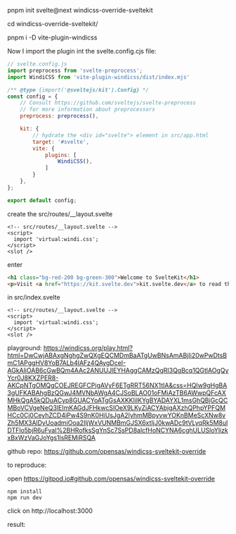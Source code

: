 pnpm init svelte@next windicss-override-sveltekit

cd windicss-override-sveltekit/

pnpm i -D vite-plugin-windicss

Now I import the plugin int the svelte.config.cjs file:

```javascript
// svelte.config.js
import preprocess from 'svelte-preprocess';
import WindiCSS from 'vite-plugin-windicss/dist/index.mjs'

/** @type {import('@sveltejs/kit').Config} */
const config = {
    // Consult https://github.com/sveltejs/svelte-preprocess
    // for more information about preprocessors
    preprocess: preprocess(),

    kit: {
        // hydrate the <div id="svelte"> element in src/app.html
        target: '#svelte',
        vite: {
            plugins: [
                WindiCSS(),
            ]
        }       
    },  
};

export default config;
```

create the src/routes/__layout.svelte

```
<!-- src/routes/__layout.svelte -->
<script>
  import 'virtual:windi.css';
</script>
<slot />
```

enter 

```html
<h1 class="bg-red-200 bg-green-300">Welcome to SvelteKit</h1>
<p>Visit <a href="https://kit.svelte.dev">kit.svelte.dev</a> to read the documentation</p>
```

in src/index.svelte

```svelte
<!-- src/routes/__layout.svelte -->
<script>
  import 'virtual:windi.css';
</script>
<slot />
```

playground: https://windicss.org/play.html?html=DwCwjABAxgNghgZwQXgEQCMDmBaATgUwBNsAmABjIi20wPwDtsBmC1APggHV8YoB7ALb4IAFz4QAygDceI-AGkAliOAB6cGwBQm4AAc2ANUUJlEYHAggCAMzQgRI3QgBcq1QGtlAOgQyYcr0J8KXZPER8-AKCpNTgOMQgCOEJREGFCPigAVyF6ETgRRT56NX1tIA&css=HQIw9gHgBA3gUFKABAhgBzQGwJ4MVNbAWgA4CJSoBLAO01oFMiAzTB6AWwpQFcAXMHkQgA5kQDuACyp8GUACYoATgGsAXKKIilKYgBYADAYXL1msGhQBjGcQCMBoVCVgeNeQ3lEImKAGdJFHkwcSIOeX9LKyZiACYAbjgAXzhQPhpYPFQMHCc0Cj0CeyhZCD4iPw4S9nK0HiUsJgA2IyhmMBpyvwYOKnBMeScXNw8vZh5MX3AlDyUoadmiOoa2IljWxVUNMBmGJSX6xtIjJ0kwADc9tVLyqRk5M8ulDTFlo5bjR6uFvaI%2BHRofksSgYnSc7SsPD8alcfHoNCYNA6cghULUSloYlizkxBxWzVaGJoYgs1lsREMiRSQA


github repo: https://github.com/opensas/windicss-sveltekit-override

to reproduce:

open https://gitpod.io#github.com/opensas/windicss-sveltekit-override

```shell
npm install
npm run dev
```
click on http://localhost:3000


result: 


